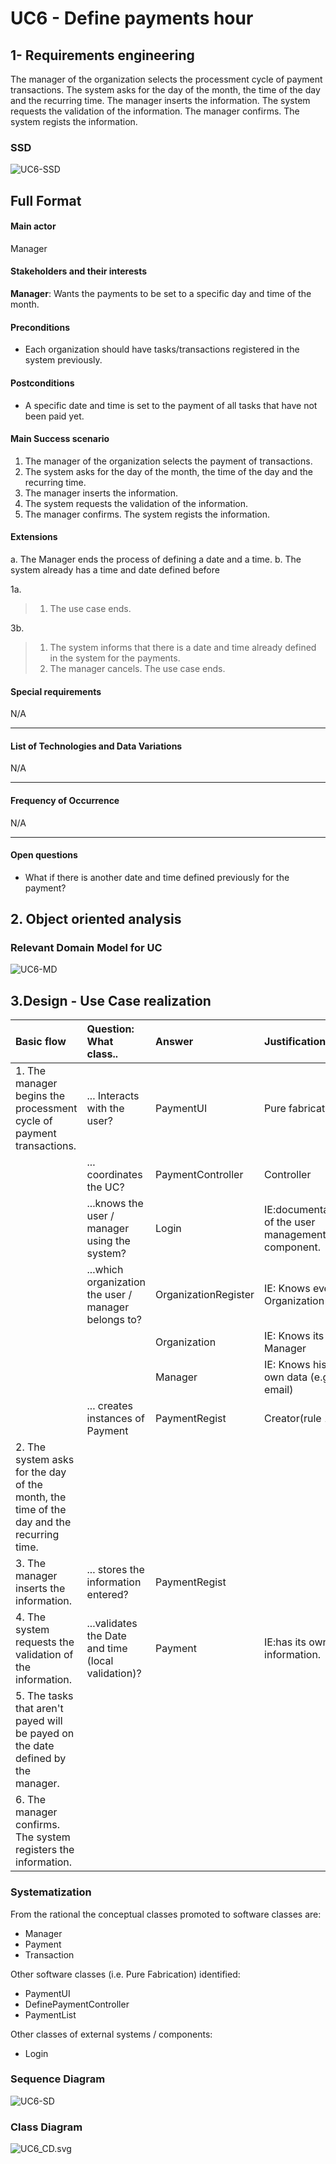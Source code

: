 # UC6 - Define payments hour

## 1- Requirements engineering

The manager of the organization selects the processment cycle of payment transactions. The system asks for the day of the month, the time of the day and the recurring time. The manager inserts the information. The system requests the validation of the information. The manager confirms. The system regists the information.

### SSD

![UC6-SSD](UC6_SSD.vpd.svg)

## Full Format

#### Main actor

Manager

#### Stakeholders and their interests

**Manager**: Wants the payments to be set to a specific day and time of the month.




#### Preconditions

* Each organization should have tasks/transactions registered in the system previously.


#### Postconditions

* A specific date and time is set to the payment of all tasks that have not been paid yet.


#### Main Success scenario

1. The manager of the organization selects the payment of transactions.
2. The system asks for the day of the month, the time of the day and the recurring time.
3. The manager inserts the information.
4. The system requests the validation of the information.
6. The manager confirms. The system regists the information.



#### Extensions

a. The Manager ends the process of defining a date and a time.
b. The system already has a time and date defined before

1a.
> 	1. The use case ends.

3b.
>	1. The system informs that there is a date and time already defined in the system for the payments.
>	2. The manager cancels. The use case ends.


#### Special requirements

N/A

--------------------

#### List of Technologies and Data Variations

N/A

--------------------

#### Frequency of Occurrence

N/A

--------------------

#### Open questions

* What if there is another date and time defined previously for the payment?

## 2. Object oriented analysis

### Relevant Domain Model for UC

![UC6-MD](UC6_MD.svg)

## 3.Design - Use Case realization

| Basic flow| Question: What class.. | Answer  | Justification  |
|:--------------  |:---------------------- |:----------|:---------------------------- |
|1. The manager begins the processment cycle of payment transactions. |... Interacts with the user? | PaymentUI | Pure fabrication |
| |... coordinates the UC? | PaymentController | Controller |
| |...knows the user / manager using the system? | Login  | IE:documentation of the user management component. |
| |...which organization the user / manager belongs to? | OrganizationRegister | IE: Knows every Organization |
| |       | Organization | IE: Knows its Manager |
| |       | Manager | IE: Knows his own data (e.g. email) |
| |... creates instances of Payment | PaymentRegist | Creator(rule 1)
|2. The system asks for the day of the month, the time of the day and the recurring time. | 
|3. The manager inserts the information. |... stores the information entered? | PaymentRegist | 
|4. The system requests the validation of the information. |...validates the Date and time (local validation)?	 |    Payment         |  IE:has its own information.                            |
|5. The tasks that aren't payed will be payed on the date defined by the manager. | 
|6. The manager confirms. The system registers the information.

### Systematization

From the rational the conceptual classes promoted to software classes are:

* Manager
* Payment
* Transaction

Other software classes (i.e. Pure Fabrication) identified:

* PaymentUI
* DefinePaymentController
* PaymentList

Other classes of external systems / components:
 
* Login

### Sequence Diagram

![UC6-SD](UC6_SD.svg)


### Class Diagram

![UC6_CD.svg](UC6_CD.svg)
